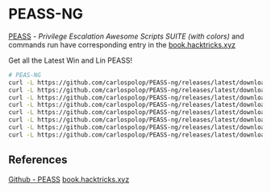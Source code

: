# PEASS-NG

[PEASS](https://github.com/carlospolop/PEASS-ng) - *Privilege Escalation Awesome Scripts SUITE (with colors)* and commands run have corresponding entry in the [book.hacktricks.xyz](https://book.hacktricks.xyz "https://book.hacktricks.xyz")

Get all the Latest Win and Lin PEASS!
```bash
# PEAS-NG
curl -L https://github.com/carlospolop/PEASS-ng/releases/latest/download/linpeas.sh -o linpeas.sh
curl -L https://github.com/carlospolop/PEASS-ng/releases/latest/download/winPEAS.bat -o winPEAS.bat 
curl -L https://github.com/carlospolop/PEASS-ng/releases/latest/download/winPEASany.exe -o winPEASany.exe
curl -L https://github.com/carlospolop/PEASS-ng/releases/latest/download/winPEASany_ofs.exe -o winPEASany_ofs.exe
curl -L https://github.com/carlospolop/PEASS-ng/releases/latest/download/winPEASx64.exe -o winPEASx64.exe
curl -L https://github.com/carlospolop/PEASS-ng/releases/latest/download/winPEASx64_ofs.exe -o winPEASx64_ofs.exe
curl -L https://github.com/carlospolop/PEASS-ng/releases/latest/download/winPEASx86.exe -o winPEASx86.exe
curl -L https://github.com/carlospolop/PEASS-ng/releases/latest/download/winPEASx86_ofs.exe -o winPEASx86_ofs.exe
```

## References

[Github - PEASS](https://github.com/carlospolop/PEASS-ng)
[book.hacktricks.xyz](https://book.hacktricks.xyz "https://book.hacktricks.xyz")
